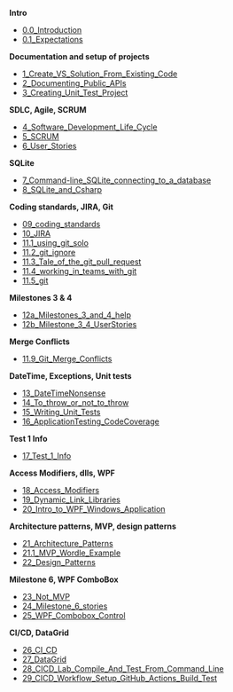 **Intro**
- [0.0_Introduction](/00.1_Introduction.md)
- [0.1_Expectations](/00_Expectations.md)

**Documentation and setup of projects**
- [1_Create_VS_Solution_From_Existing_Code](/01_Create_VS_Solution_From_Existing_Code.md)
- [2_Documenting_Public_APIs](/02_Documenting_Public_APIs.md)
- [3_Creating_Unit_Test_Project](/03_Creating_Tests_for_a_Project.md)

**SDLC, Agile, SCRUM**
- [4_Software_Development_Life_Cycle](/04_software_development_life.md)
- [5_SCRUM](/05_scrum.md)
- [6_User_Stories](/06_user_stories.md)

**SQLite**
- [7_Command-line_SQLite_connecting_to_a_database](/07_Connecting_to_a_database.md)
- [8_SQLite_and_Csharp](/08_SQLite_and_Csharp.md)

**Coding standards, JIRA, Git**
- [09_coding_standards](/09_coding_standards.md)
- [10_JIRA](/10_JIRA.md)
- [11.1_using_git_solo](https://drive.google.com/file/d/1CKXzVzqlzD4T8eK5vpWtUZnUO65S5Zfs/view?usp=share_link)
- [11.2_git_ignore](https://drive.google.com/file/d/1ojSClOnWaxk0DHTPfmgAhz_w2beTw_q0/view?usp=share_link)
- [11.3_Tale_of_the_git_pull_request](https://drive.google.com/file/d/1mcvrfejqrmnHfo5zaBIUhGphnR4px5It/view?usp=share_link)
- [11.4_working_in_teams_with_git](https://drive.google.com/file/d/1ZMj097yKSdP6b6s9bkbHlXNW2q78Bba1/view?usp=share_link)
- [11.5_git](/11.5_git.md)

**Milestones 3 & 4**
- [12a_Milestones_3_and_4_help](/12a_Milestones_3_and_4_help.md)
- [12b_Milestone_3_4_UserStories](/12b_Milestone_3_4_UserStories.md)

**Merge Conflicts**
- [11.9_Git_Merge_Conflicts](/11.9_Git_Merge_Conflicts.md)

**DateTime, Exceptions, Unit tests**
- [13_DateTimeNonsense](/13_DateTimeNonsense.md)
- [14_To_throw_or_not_to_throw](/14_To_throw_or_not_to_throw.md)
- [15_Writing_Unit_Tests](/15_Writing_Unit_Tests.md)
- [16_ApplicationTesting_CodeCoverage](/16_ApplicationTesting_CodeCoverage.md)

**Test 1 Info**
- [17_Test_1_Info](/17_Test_1_Info.md)

**Access Modifiers, dlls, WPF**
- [18_Access_Modifiers](/18_Access_Modifiers.md)
- [19_Dynamic_Link_Libraries](/19_Dynamic_Link_Libraries.md)
- [20_Intro_to_WPF_Windows_Application](/20_Intro_to_WPF_Windows_Application.md)

**Architecture patterns, MVP, design patterns**
- [21_Architecture_Patterns](/21_Architecture_Patterns.md)
- [21.1_MVP_Wordle_Example](/21.1_MVP_Wordle_Example.md)
- [22_Design_Patterns](/22_Design_Patterns.md)

**Milestone 6, WPF ComboBox**
- [23_Not_MVP](/23_Not_MVP.md)
- [24_Milestone_6_stories](/24_Milestone_6_stories.md)
- [25_WPF_Combobox_Control](/25_WPF_Combobox_Control.md)

**CI/CD, DataGrid**
- [26_CI_CD](/26_CI_CD.md)
- [27_DataGrid](/27_DataGrid.md)
- [28_CICD_Lab_Compile_And_Test_From_Command_Line](/28_CICD_Lab_Compile_And_Test_From_Command_Line.md)
- [29_CICD_Workflow_Setup_GitHub_Actions_Build_Test](/29_CICD_Workflow_Setup_GitHub_Actions_Build_Test.md)
